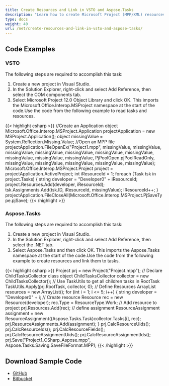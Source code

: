 ```yaml
---
title: Create Resources and Link in VSTO and Aspose.Tasks
description: "Learn how to create Microsoft Project (MPP/XML) resources and links using Aspose.Tasks for .NET. in comparison with VSTO."
type: docs
weight: 40
url: /net/create-resources-and-link-in-vsto-and-aspose-tasks/
---
```


## **Code Examples**

### **VSTO**
The following steps are required to accomplish this task:

1. Create a new project in Visual Studio.
2. In the Solution Explorer, right-click and select Add Reference, then select the COM components tab.
3. Select Microsoft Project 12.0 Object Library and click OK. This imports the Microsoft.Office.Interop.MSProject namespace at the start of the code.Use the code from the following example to read tasks and resources.

{{< highlight csharp >}}
//Create an Application object
Microsoft.Office.Interop.MSProject.Application projectApplication = new MSProject.Application();
object missingValue = System.Reflection.Missing.Value;
//Open an MPP file
projectApplication.FileOpenEx("Project1.mpp",
    missingValue, missingValue, missingValue, missingValue,
    missingValue, missingValue, missingValue, missingValue,
    missingValue, missingValue, PjPoolOpen.pjPoolReadOnly,
    missingValue, missingValue, missingValue, missingValue,
    missingValue);
Microsoft.Office.Interop.MSProject.Project project = projectApplication.ActiveProject;
int iResourceId = 1;
foreach (Task tsk in project.Tasks)
{
    string developer = "Developer0" + iResourceId;
    project.Resources.Add(developer, iResourceId);
    tsk.Assignments.Add(tsk.ID, iResourceId, missingValue);
    iResourceId++;
}
projectApplication.FileCloseAll(Microsoft.Office.Interop.MSProject.PjSaveType.pjSave);
{{< /highlight >}}

### **Aspose.Tasks**
The following steps are required to accomplish this task:

1. Create a new project in Visual Studio.
2. In the Solution Explorer, right-click and select Add Reference, then select the .NET tab.
3. Select Aspose.Tasks and then click OK. This imports the Aspose.Tasks namespace at the start of the code.Use the code from the following example to create resources and link them to tasks.

{{< highlight csharp >}}
Project prj = new Project("Project.mpp");
// Declare ChildTasksCollector class object
ChildTasksCollector collector = new ChildTasksCollector();
// Use TaskUtils to get all children tasks in RootTask
TaskUtils.Apply(prj.RootTask, collector, 0);
// Define Resources
ArrayList resources = new ArrayList();
for (int i = 1; i <= 5; i++)
{
    string developer = "Developer0" + i;
    // Create resource
    Resource rec = new Resource(developer);
    rec.Type = ResourceType.Work;
    // Add resource to project
    prj.Resources.Add(rec);
    // define assignment
    ResourceAssignment assignment = new ResourceAssignment((Aspose.Tasks.Task)collector.Tasks[i], rec);
    prj.ResourceAssignments.Add(assignment);
}
prj.CalcResourceUids();
prj.CalcResourceIds();
prj.CalcResourceFields();
prj.CalcResourceAssignmentUids();
prj.CalcResourceAssignmentIds();
prj.Save("Project1_CSharp_Aspose.mpp", Aspose.Tasks.Saving.SaveFileFormat.MPP);
{{< /highlight >}}

## **Download Sample Code**
- [GitHub](https://github.com/aspose-tasks/Aspose.Tasks-for-.NET/releases/download/AsposeTaskNETVsVSTOProjectv1.1/Create.Resources.and.Link.Aspose.Tasks.zip)
- [Bitbucket](https://bitbucket.org/asposemarketplace/aspose-for-vsto/downloads/Create%20Resources%20and%20Link%20(Aspose.Tasks).zip)
